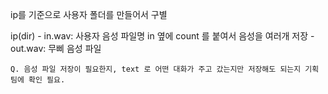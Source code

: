 ip를 기준으로 사용자 폴더를 만들어서 구별

ip(dir)
    - in.wav:   사용자 음성
                       파일명 in 옆에 count 를 붙여서 음성을 여러개 저장
    - out.wav:  무삐 음성 파일

    Q. 음성 파일 저장이 필요한지, text 로 어떤 대화가 주고 갔는지만 저장해도 되는지 기획팀에 확인 필요.